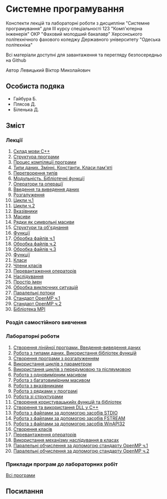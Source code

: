 # Системне програмування

Конспекти лекцій та лабораторні роботи з дисципліни "Системне програмування" для III курсу спеціальності 123 "Комп'ютерна інженерія" ОКР "Фаховий молодший бакалавр" Херсонського політехнічного фахового коледжу Державного університету "Одеська політехніка"

Всі матеріали доступні для завантаження та перегляду безпосередньо на Github 

Автор Левицький Віктор Миколайович

## Особиста подяка

* Гайбура Б.
* Плясов Д.
* Біленька Д.

## Зміст
### Лекції
1.  [Склад мови С++](Лекції/lec-01.md)
2.  [Структура програми](Лекції/lec-02.md)
3.  [Процес компіляції програми](Лекції/lec-03.md)
4.  [Типи даних. Змінні. Константи. Класи пам'яті](Лекції/lec-04.md)
5.  [Перетворення типів](Лекції/lec-05.md)
6.  [Модульність. Бібліотечні функції](Лекції/lec-06.md)
7.  [Оператори та операції](Лекції/lec-07.md)
8.  [Введення та виведення даних](Лекції/lec-08.md)
9.  [Розгалуження](Лекції/lec-09.md)
10. [Цикли ч.1](Лекції/lec-10.md)
11. [Цикли ч.2](Лекції/lec-11.md)
12. [Вказівники](Лекції/lec-12.md)
13. [Масиви](Лекції/lec-13.md)
14. [Рядки як символьні масиви](Лекції/lec-14.md)
15. [Структури та об'єднання](Лекції/lec-15.md)
16. [Функції](Лекції/lec-16.md)
17. [Обробка файлів ч.1](Лекції/lec-17.md)
18. [Обробка файлів ч.2](Лекції/lec-18.md)
19. [Обробка файлів ч.3](Лекції/lec-19.md)
20. [Функції](Лекції/lec-20.md)
21. [Класи](Лекції/lec-21.md)
22. [Члени класів](Лекції/lec-22.md)
23. [Перевантаження операторів](Лекції/lec-23.md)
24. [Наслідування](Лекції/lec-24.md)
25. [Простір імен](Лекції/lec-25.md)
26. [Обробка виключних ситуацій](Лекції/lec-26.md)
27. [Паралельні потоки](Лекції/lec-27.md)
28. [Стандарт OpenMP ч.1](Лекції/lec-28.md)
29. [Стандарт OpenMP ч.2](Лекції/lec-29.md)
30. [Бібліотека MPI](Лекції/lec-30.md)



### Розділ самостійного вивчення

### Лабораторні роботи

1. [Створення лінійної програми. Введення-виведення даних](Лабораторні/lab-01.md)
2. [Робота з типами даних. Використання бібліотек функцій](Лабораторні/lab-02.md)
3. [Створення програми з розгалуженням](Лабораторні/lab-03.md)
4. [Використання циклів з параметром](Лабораторні/lab-04.md)
5. [Використання циклів з передумовою та післяумовою](Лабораторні/lab-05.md)
6. [Робота з одновимірним масивом](Лабораторні/lab-06.md)
7. [Робота з багатовимірним масивом](Лабораторні/lab-07.md)
8. [Робота з вказівниками](Лабораторні/lab-08.md)
9. [Робота з рядками у програмі](Лабораторні/lab-09.md)
10. [Робота зі структурами](Лабораторні/lab-10.md)
11. [Створення користувацькийх функцій та бібліотек](Лабораторні/lab-11.md)
12. [Створення та використання DLL у C++](Лабораторні/lab-12.md)
13. [Робота з файлами за допомогою засобів STDIO](Лабораторні/lab-13.md)
14. [Робота з файлами за допомогою засобів FSTREAM](Лабораторні/lab-14.md)
15. [Робота з файлами за допомогою засобів WinAPI32](Лабораторні/lab-15.md)
16. [Створення класів](Лабораторні/lab-16.md)
17. [Перевантаження операторів](Лабораторні/lab-17.md)
18. [Використання механізму наслідування в класах](Лабораторні/lab-18.md)
19. [Паралельні обчислення за допомогою стандарту OpenMP ч.1](Лабораторні/lab-19.md)
20. [Паралельні обчислення за допомогою стандарту OpenMP ч.2](Лабораторні/lab-20.md)


### Приклади програм до лабораторних робіт

[Всі програми](Лабораторні/src/)



## Посилання


